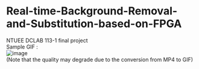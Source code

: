 # Real-time-Background-Removal-and-Substitution-based-on-FPGA  
NTUEE DCLAB 113-1 final project  
Sample GIF :  
![image](https://github.com/brian98077/Real-time-Background-Removal-and-Substitution-based-on-FPGA/blob/main/back_remove.gif)  
(Note that the quality may degrade due to the conversion from MP4 to GIF)  
